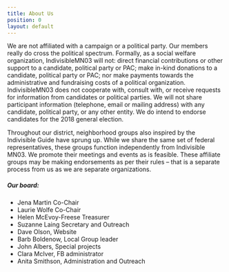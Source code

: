 ```yaml
---
title: About Us
position: 0
layout: default
---
```


<div class="container">
  <div class="row">
    <div class="col-12">
      <p>We are not affiliated with a campaign or a political party. Our members really do cross the political spectrum. Formally, as a social welfare organization, IndivisibleMN03 will not: direct financial contributions or other support to a candidate, political party or PAC; make in-kind donations to a candidate, political party or PAC; nor make payments towards the administrative and fundraising costs of a political organization. IndivisibleMN03 does not cooperate with, consult with, or receive requests for information from candidates or political parties. We will not share participant information (telephone, email or mailing address) with any candidate, political party, or any other entity. We do intend to endorse candidates for the 2018 general election.</p>
      <p>Throughout our district, neighborhood groups also inspired by the Indivisible Guide have sprung up. While we share the same set of federal representatives, these groups function independently from Indivisible MN03. We promote their meetings and events as is feasible. These affiliate groups may be making endorsements as per their rules – that is a separate process from us as we are separate organizations.</p>
      <h5>Our board:</h5>
      <ul class="list-unstyled">
        <li>Jena Martin Co-Chair</li>
        <li>Laurie Wolfe Co-Chair</li>
        <li>Helen McEvoy-Freese Treasurer</li>
        <li>Suzanne Laing Secretary and Outreach</li>
        <li>Dave Olson, Website</li>
        <li>Barb Boldenow, Local Group leader</li>
        <li>John Albers, Special projects</li>
        <li>Clara McIver, FB administrator</li>
        <li>Anita Smithson, Administration and Outreach</li>
      </ul>
    </div>
  </div>
</div>